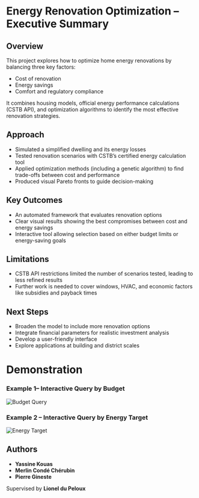 # Energy Renovation Optimization – Executive Summary

## Overview
This project explores how to optimize home energy renovations by balancing three key factors:
- Cost of renovation
- Energy savings
- Comfort and regulatory compliance

It combines housing models, official energy performance calculations (CSTB API), and optimization algorithms to identify the most effective renovation strategies.

## Approach
- Simulated a simplified dwelling and its energy losses  
- Tested renovation scenarios with CSTB’s certified energy calculation tool  
- Applied optimization methods (including a genetic algorithm) to find trade-offs between cost and performance  
- Produced visual Pareto fronts to guide decision-making  

## Key Outcomes
- An automated framework that evaluates renovation options  
- Clear visual results showing the best compromises between cost and energy savings  
- Interactive tool allowing selection based on either budget limits or energy-saving goals  

## Limitations
- CSTB API restrictions limited the number of scenarios tested, leading to less refined results  
- Further work is needed to cover windows, HVAC, and economic factors like subsidies and payback times  

## Next Steps
- Broaden the model to include more renovation options  
- Integrate financial parameters for realistic investment analysis  
- Develop a user-friendly interface  
- Explore applications at building and district scales
# Demonstration



### Example 1– Interactive Query by Budget
![Budget Query](budget_query.gif)

### Example 2 – Interactive Query by Energy Target
![Energy Target](energy_target.gif)


## Authors
- **Yassine Kouas**  
- **Merlin Condé Chérubin**  
- **Pierre Gineste**  

Supervised by **Lionel du Peloux**

